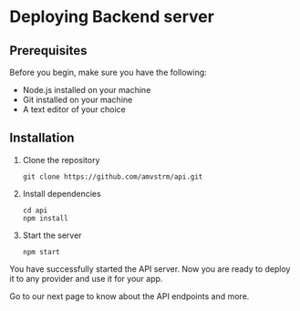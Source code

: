 # Deploying Backend server

## Prerequisites

Before you begin, make sure you have the following:

- Node.js installed on your machine
- Git installed on your machine
- A text editor of your choice

## Installation

1. Clone the repository

   ```
   git clone https://github.com/amvstrm/api.git
   ```

2. Install dependencies

   ````
   cd api
   npm install
   ````

4. Start the server

   ````
   npm start
   ````

You have successfully started the API server. Now you are ready to deploy it to any provider and use it for your app.  

Go to our next page to know about the API endpoints and more.
